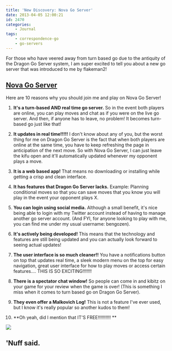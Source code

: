 ```yaml
---
title: 'New Discovery: Nova Go Server'
date: 2013-04-05 12:00:21
id: 2470
categories:
	- Journal
tags:
	- correspondence-go
	- go-servers
---
```


For those who have veered away from turn based go due to the antiquity of the Dragon Go Server system, I am super excited to tell you about a new go server that was introduced to me by flakeman2!

## [Nova Go Server](http://www.nova.gs)

Here are 10 reasons why you should join me and play on Nova Go Server!

1.  **It's a turn-based AND real time go server.** So in the event both players are online, you can play moves and chat as if you were on the live go server. And then, if anyone has to leave, no problem! It becomes turn-based go just like that!

2.  **It updates in real time!!!!!** I don't know about any of you, but the worst thing for me on Dragon Go Server is the fact that when both players are online at the same time, you have to keep refreshing the page in anticipation of the next move. So with Nova Go Server, I can just leave the kifu open and it'll automatically updated whenever my opponent plays a move.

3.  **It is a web based app!** That means no downloading or installing while getting a crisp and clean interface.

4.  **It has features that Dragon Go Server lacks.** Example: Planning conditional moves so that you can save moves that you know you will play in the event your opponent plays X.

5.  **You can login using social media.** Although a small benefit, it's nice being able to login with my Twitter account instead of having to manage another go server account. (And FYI, for anyone looking to play with me, you can find me under my usual username: bengozen).

6.  **It's actively being developed!** This means that the technology and features are still being updated and you can actually look forward to seeing actual updates!

7.  **The user interface is so much cleaner!!** You have a notifications button on top that updates real time, a sleek modern menu on the top for easy navigation, great user interface for how to play moves or access certain features.... THIS IS SO EXCITING!!!!!!!

8.  **There is a spectator chat window!** So people can come in and kibitz on your game for your review when the game is over! (This is something I miss when it comes to turn based go on Dragon Go Server).

9.  **They even offer a Malkovich Log!** This is not a feature I've ever used, but I know it's really popular so another kudos to them!

10.  **Oh yeah, did I mention that IT'S FREE!!!!!!!!!! **

![](/images/2013/04/nuffsaid.jpeg)

## 'Nuff said.